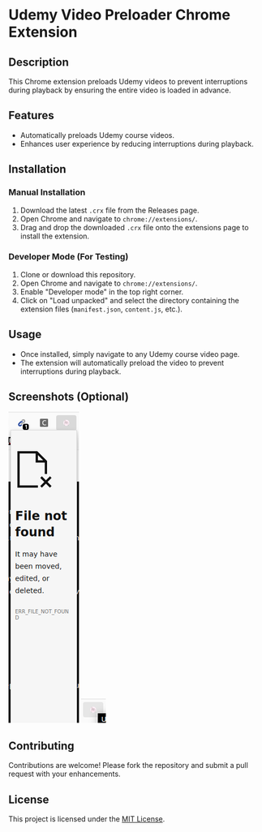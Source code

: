 # Udemy Video Preloader Chrome Extension

## Description
This Chrome extension preloads Udemy videos to prevent interruptions during playback by ensuring the entire video is loaded in advance.

## Features
- Automatically preloads Udemy course videos.
- Enhances user experience by reducing interruptions during playback.

## Installation
### Manual Installation
1. Download the latest `.crx` file from the Releases page.
2. Open Chrome and navigate to `chrome://extensions/`.
3. Drag and drop the downloaded `.crx` file onto the extensions page to install the extension.

### Developer Mode (For Testing)
1. Clone or download this repository.
2. Open Chrome and navigate to `chrome://extensions/`.
3. Enable "Developer mode" in the top right corner.
4. Click on "Load unpacked" and select the directory containing the extension files (`manifest.json`, `content.js`, etc.).

## Usage
- Once installed, simply navigate to any Udemy course video page.
- The extension will automatically preload the video to prevent interruptions during playback.

## Screenshots (Optional)
![Screenshot 1](screenshot1.png)
![Screenshot 2](screenshot2.png)

## Contributing
Contributions are welcome! Please fork the repository and submit a pull request with your enhancements.

## License
This project is licensed under the [MIT License](LICENSE).
